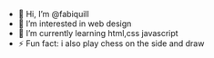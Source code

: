 - 👋 Hi, I’m @fabiquill
- 👀 I’m interested in web design
- 🌱 I’m currently learning html,css javascript
- ⚡ Fun fact: i also play chess on the side and draw 

<!---
fabiquill/fabiquill is a ✨ special ✨ repository because its `README.md` (this file) appears on your GitHub profile.
You can click the Preview link to take a look at your changes.
--->
